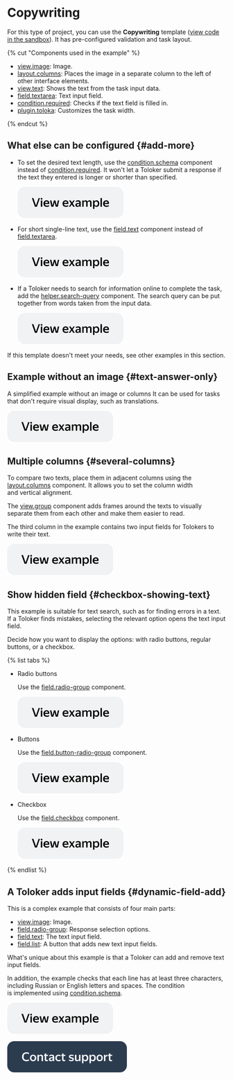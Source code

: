 # Copywriting

For this type of project, you can use the **Copywriting** template ([view code in the sandbox](https://clck.ru/TJ6qN)). It has pre-configured validation and task layout.

{% cut "Components used in the example" %}


- [view.image](../reference/view.image.md): Image.
- [layout.columns](../reference/layout.columns.md): Places the image in a separate column to the left of other interface elements.
- [view.text](../reference/view.text.md): Shows the text from the task input data.
- [field.textarea](../reference/field.textarea.md): Text input field.
- [condition.required](../reference/condition.required.md): Checks if the text field is filled in.
- [plugin.toloka](../reference/plugin.toloka.md): Customizes the task width.

{% endcut %}

## What else can be configured {#add-more}

- To set the desired text length, use the [condition.schema](../reference/condition.schema.md) component instead of [condition.required](../reference/condition.required.md). It won't let a Toloker submit a response if the text they entered is longer or shorter than specified.

  [![](../_images/buttons/view-example.svg)](https://clck.ru/UC3pZ)

- For short single-line text, use the [field.text](../reference/field.text.md) component instead of [field.textarea](../reference/field.textarea.md).

  [![](../_images/buttons/view-example.svg)](https://clck.ru/UC3td)

- If a Toloker needs to search for information online to complete the task, add the [helper.search-query](../reference/helper.search-query.md) component. The search query can be put together from words taken from the input data.

  [![](../_images/buttons/view-example.svg)](https://clck.ru/UC3wn)


If this template doesn't meet your needs, see other examples in this section.


## Example without an image {#text-answer-only}

A simplified example without an image or columns It can be used for tasks that don't require visual display, such as translations.

[![](../_images/buttons/view-example.svg)](https://clck.ru/UC3zu)


## Multiple columns {#several-columns}

To compare two texts, place them in adjacent columns using the [layout.columns](../reference/layout.columns.md) component. It allows you to set the column width and vertical alignment.

The [view.group](../reference/view.group.md) component adds frames around the texts to visually separate them from each other and make them easier to read.

The third column in the example contains two input fields for Tolokers to write their text.


[![](../_images/buttons/view-example.svg)](https://clck.ru/UC48n)

## Show hidden field {#checkbox-showing-text}

This example is suitable for text search, such as for finding errors in a text. If a Toloker finds mistakes, selecting the relevant option opens the text input field.

Decide how you want to display the options: with radio buttons, regular buttons, or a checkbox.

{% list tabs %}

- Radio buttons

  Use the [field.radio-group](../reference/field.radio-group.md) component.

  [![](../_images/buttons/view-example.svg)](https://clck.ru/UC4CN)

- Buttons

  Use the [field.button-radio-group](../reference/field.button-radio-group.md) component.

  [![](../_images/buttons/view-example.svg)](https://clck.ru/UC4Gp)

- Checkbox

  Use the [field.checkbox](../reference/field.checkbox.md) component.

  [![](../_images/buttons/view-example.svg)](https://clck.ru/UC4Jz)

{% endlist %}

## A Toloker adds input fields {#dynamic-field-add}

This is a complex example that consists of four main parts:
- [view.image](../reference/view.image.md): Image.
- [field.radio-group](../reference/field.radio-group.md): Response selection options.
- [field.text](../reference/field.text.md): The text input field.
- [field.list](../reference/field.list.md): A button that adds new text input fields.

What's unique about this example is that a Toloker can add and remove text input fields.

In addition, the example checks that each line has at least three characters, including Russian or English letters and spaces. The condition is implemented using [condition.schema](../reference/condition.schema.md).

  [![](../_images/buttons/view-example.svg)](https://clck.ru/UC4QG)


[![image](../_images/buttons/contact-support.svg)](../concepts/support.md)
